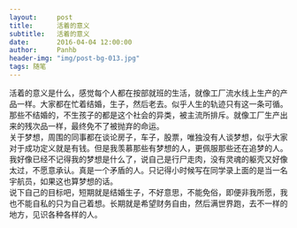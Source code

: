 ```yaml
---
layout:     post
title:      活着的意义
subtitle:   活着的意义
date:       2016-04-04 12:00:00
author:     Panhb
header-img: "img/post-bg-013.jpg"
tags: 随笔
---
```


活着的意义是什么，感觉每个人都在按部就班的生活，就像工厂流水线上生产的产品一样。大家都在忙着结婚，生子，然后老去。似乎人生的轨迹只有这一条可循。那些不结婚的，不生孩子的都是这个社会的异类，被主流所排斥。就像工厂生产出来的残次品一样，最终免不了被抛弃的命运。              
关于梦想，周围的同事都在谈论房子，车子，股票，唯独没有人谈梦想，似乎大家对于成功定义就是有钱。但是我羡慕那些有梦想的人，更佩服那些还在追梦的人。我好像已经不记得我的梦想是什么了，说自己是行尸走肉，没有灵魂的躯壳又好像太过，不愿意承认。真是一个矛盾的人。只记得小时候写在同学录上面的是当一名宇航员，如果这也算梦想的话。             
说下自己的目标吧，短期就是结婚生子，不好意思，不能免俗，即便非我所愿，我也不能自私的只为自己着想。长期就是希望财务自由，然后满世界跑，去不一样的地方，见识各种各样的人。
